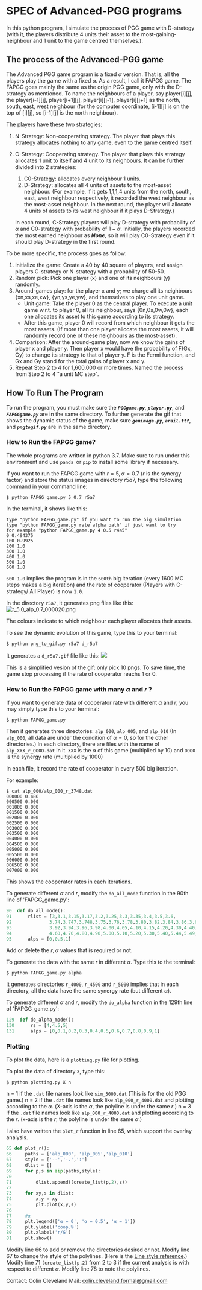 # SPEC of Advanced-PGG programs

In this python program, I simulate the process of PGG game with D-strategy (with it, the players distribute 4 units their asset to the most-gaining-neighbour and 1 unit to the game centred themselves.). 

## The process of the Advanced-PGG game
The Advanced PGG game program is a fixed $\alpha$ version. That is, all the players play the game with a fixed $\alpha$. As a result, I call it FAPGG game.
The FAPGG goes mainly the same as the origin PGG game, only with the D-strategy as mentioned.
To name the neighbours of a player, say player\[i][j], the player\[i-1][j], player\[i+1][j], player\[i][j-1], player\[i][j+1] as the north, south, east, west neighbour (for the computer coordinate, \[i-1][j] is on the top of \[i][j], so \[i-1][j] is the north neighbour). 

The players have these two strategies:
1. N-Strategy: Non-cooperating strategy. The player that plays this strategy allocates nothing to any game, even to the game centred itself.
2. C-Strategy: Cooperating strategy. The player that plays this strategy allocates 1 unit to itself and 4 unit to its neighbours. It can be further divided into 2 strategies:

    1. C0-Strategy: allocates every neighbour 1 units.
    2. D-Strategy: allocates all 4 units of assets to the most-asset neighbour. (For example, if it gets 1,1,1,4 units from the north, south, east, west neighbour respectively, it recorded the west neighbour as the most-asset neighbour. In the next round, the player will allocate 4 units of assets  to its west neighbour if it plays D-Strategy.) 
    
    In each round, C-Strategy players will play D-strategy with probability of $\alpha$ and C0-strategy with probability of $1-\alpha$. Initially, the players recorded the most earned neighbour as ***None***, so it will play C0-Strategy even if it should play D-strategy in the first round.

To be more specific, the process goes as follow:

1. Initialize the game: Create a 40 by 40 square of players, and assign players C-strategy or N-strategy with a probability of 50-50.
2. Random pick: Pick one player (x) and one of its neighbours (y) randomly.
3. Around-games play: for the player x and y; we charge all its neighbours {xn,xs,xe,xw}, {yn,ys,ye,yw}, and themselves to play one unit game. 
    * Unit game: Take the player 0 as the central player. To execute a unit game w.r.t. to player 0,  all its neighbour, says {0n,0s,0w,0w}, each one allocates its asset to this game according to its strategy. 
    * After this game, player 0 will record from which neighbour it gets the most assets. (If more than one player allocate the most assets, it will randomly record one of these neighbours as the most-asset). 
4. Comparison: After the around-game play, now we know the gains of player x and player y. Then player x would have the probability of F(Gx, Gy) to change its strategy to that of player y. F is the Fermi function, and Gx and Gy stand for the total gains of player x and y.
5. Repeat Step 2 to 4 for 1,600,000 or more times. Named the process from Step 2 to 4 "a unit MC step".

## How To Run The Program
To run the program, you must make sure the ***`PGGgame.py`***, ***`player.py`***, and ***`FAPGGgame.py`*** are in the same directory. To further generate the gif that shows the dynamic status of the game, make sure ***`genimage.py`***, ***`arail.ttf`***, and ***`pngtogif.py`*** are in the same directory.

### How to Run the FAPGG game?
The whole programs are written in python 3.7. Make sure to run under this environment and use `panda `or `pip` to install some library if necessary.

If you want to run the FAPGG game with $r= 5, \alpha = 0.7$ ($r$ is the synergy factor) and store the status images in directory $r5a7$, type the following command in your command line:

```
$ python FAPGG_game.py 5 0.7 r5a7
```

In the terminal, it shows like this:

```
type "python FAPGG_game.py" if you want to run the big simulation
type "python FAPGG_game.py rate alpha path" if just want to try
for example "python FAPGG_game.py 4 0.5 r4a5"
0 0.494375
100 0.9925
200 1.0
300 1.0
400 1.0
500 1.0
600 1.0
```

`600 1.0` implies the program is in the `600th` big iteration (every 1600 MC steps makes a big iteration) and the rate of cooperator (Players with C-strategy/ All Player) is now `1.0`.

In the directory `r5a7`, it generates png files like this:
![r_5.0_alp_0.7_000020.png](https://i.imgur.com/dU83dhd.png)

The colours indicate to which neighbour each player allocates their assets. 

To see the dynamic evolution of this game, type this to your terminal:

```
$ python png_to_gif.py r5a7 d_r5a7
```
It generates a `d_r5a7.gif` file like this:
![](https://i.imgur.com/FTPmrDq.gif)

This is a simplified vesion of the gif: only pick 10 pngs. To save time, the game stop processing if the rate of cooperator reachs 1 or 0.

### How to Run the FAPGG game with many $\alpha$ and $r$ ?

If you want to generate data of cooperator rate with different $\alpha$ and $r$, you may simply type this to your terminal:
```
$ python FAPGG_game.py
```

Then it generates three directories: `alp_000`, `alp_005`, and `alp_010` (In `alp_000`, all data are under the condition of $\alpha = 0$, so for the other directories.) In each directory, there are files with the name of `alp_XXX_r_OOOO.dat` in it. `XXX` is the $\alpha$ of this game (multiplied by 10) and `OOOO` is the synergy rate (multiplied by 1000)

In each file, it record the rate of cooperator in every 500 big iteration.

For example: 
```
$ cat alp_000/alp_000_r_3748.dat
000000 0.486
000500 0.000
001000 0.000
001500 0.000
002000 0.000
002500 0.000
003000 0.000
003500 0.000
004000 0.000
004500 0.000
005000 0.000
005500 0.000
006000 0.000
006500 0.000
007000 0.000
```
This shows the cooperator rates in each iterations. 

To generate different $\alpha$ and $r$, modify the `do_all_mode` function in the 90th line of 'FAPGG_game.py':

``` python
90  def do_all_mode():
91      rlist = [3,3.1,3.15,3.17,3.2,3.25,3.3,3.35,3.4,3.5,3.6,
92              3.74,3.747,3.748,3.75,3.76,3.78,3.80,3.82,3.84,3.86,3.88,3.90,
93              3.92,3.94,3.96,3.98,4.00,4.05,4.10,4.15,4.20,4.30,4.40,4.50,
94              4.60,4.70,4.80,4.90,5.00,5.10,5.20,5.30,5.40,5.44,5.49,5.5]
95      alps = [0,0.5,1]
```
Add or delete the $r,\alpha$ values that is required or not.



To generate the data with the same $r$ in different $\alpha$. Type this to the terminal:

```
$ python FAPGG_game.py alpha
```

It generates directories `r_4000`, `r_4500` and `r_5000` implies that in each directory, all the data have the same synergy rate (but different $\alpha$). 

To generate different $\alpha$ and $r$, modify the `do_alpha` function in the 129th line of 'FAPGG_game.py':

```python
129  def do_alpha_mode():
130      rs = [4,4.5,5]
131      alps = [0,0.1,0.2,0.3,0.4,0.5,0.6,0.7,0.8,0.9,1]
```

### Plotting
To plot the data, here is a `plotting.py` file for plotting.

To plot the data of directory `X`, type this:
```
$ python plotting.py X n
```
n = 1 if the `.dat` file names look like `sim_5000.dat` (This is for the old PGG game.)
n = 2 if the `.dat` file names look like `alp_000_r_4000.dat` and plotting according to the $\alpha$. (X-axis is the $\alpha$, the polyline is under the same $r$.)
n = 3 if the `.dat` file names look like `alp_000_r_4000.dat` and plotting according to the $r$. (x-axis is the $r$, the polyline is under the same $\alpha$.)

I also have written the `plot_r` function in line 65, which support the overlay analysis.

```python
65 def plot_r():
66     paths = ['alp_000', 'alp_005','alp_010']
67     style = ['--','-.',':']
68     dlist = []
69     for p,s in zip(paths,style):
70
71         dlist.append((create_list(p,2),s))
72
73     for xy,s in dlist:
74         x,y = xy
75         plt.plot(x,y,s)
76
77     #α
78     plt.legend(['α = 0', 'α = 0.5', 'α = 1'])
79     plt.ylabel('coop.%')
80     plt.xlabel('r/G')
81     plt.show()
```

Modify line 66 to add or remove the directories desired or not.
Modify line 67 to change the style of the polylines. (Here is the [Line style reference](https://matplotlib.org/2.1.2/api/_as_gen/matplotlib.pyplot.plot.html).)
Modify line 71 `(create_list(p,2)` from 2 to 3 if the current analysis is with respect to different $\alpha$.
Modify line 78 to note the polylines.


Contact:
Colin Cleveland 
Mail: colin.cleveland.formal@gmail.com
